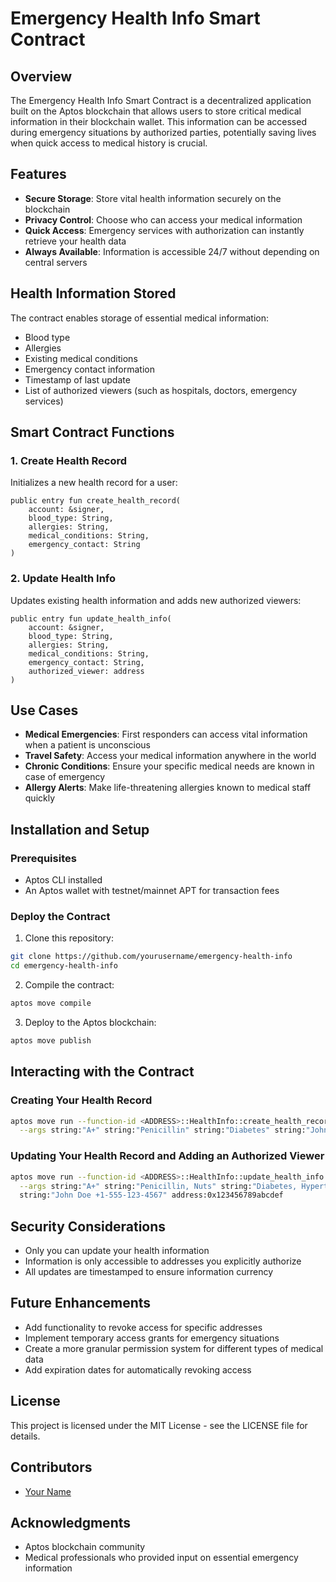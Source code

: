 # Emergency Health Info Smart Contract

## Overview

The Emergency Health Info Smart Contract is a decentralized application built on the Aptos blockchain that allows users to store critical medical information in their blockchain wallet. This information can be accessed during emergency situations by authorized parties, potentially saving lives when quick access to medical history is crucial.

## Features

- **Secure Storage**: Store vital health information securely on the blockchain
- **Privacy Control**: Choose who can access your medical information
- **Quick Access**: Emergency services with authorization can instantly retrieve your health data
- **Always Available**: Information is accessible 24/7 without depending on central servers

## Health Information Stored

The contract enables storage of essential medical information:
- Blood type
- Allergies
- Existing medical conditions
- Emergency contact information
- Timestamp of last update
- List of authorized viewers (such as hospitals, doctors, emergency services)

## Smart Contract Functions

### 1. Create Health Record

Initializes a new health record for a user:

```move
public entry fun create_health_record(
    account: &signer, 
    blood_type: String,
    allergies: String,
    medical_conditions: String,
    emergency_contact: String
)
```

### 2. Update Health Info

Updates existing health information and adds new authorized viewers:

```move
public entry fun update_health_info(
    account: &signer,
    blood_type: String,
    allergies: String,
    medical_conditions: String,
    emergency_contact: String,
    authorized_viewer: address
)
```

## Use Cases

- **Medical Emergencies**: First responders can access vital information when a patient is unconscious
- **Travel Safety**: Access your medical information anywhere in the world
- **Chronic Conditions**: Ensure your specific medical needs are known in case of emergency
- **Allergy Alerts**: Make life-threatening allergies known to medical staff quickly

## Installation and Setup

### Prerequisites

- Aptos CLI installed
- An Aptos wallet with testnet/mainnet APT for transaction fees

### Deploy the Contract

1. Clone this repository:
```bash
git clone https://github.com/yourusername/emergency-health-info
cd emergency-health-info
```

2. Compile the contract:
```bash
aptos move compile
```

3. Deploy to the Aptos blockchain:
```bash
aptos move publish
```

## Interacting with the Contract

### Creating Your Health Record

```bash
aptos move run --function-id <ADDRESS>::HealthInfo::create_health_record \
  --args string:"A+" string:"Penicillin" string:"Diabetes" string:"John Doe +1-555-123-4567"
```

### Updating Your Health Record and Adding an Authorized Viewer

```bash
aptos move run --function-id <ADDRESS>::HealthInfo::update_health_info \
  --args string:"A+" string:"Penicillin, Nuts" string:"Diabetes, Hypertension" \
  string:"John Doe +1-555-123-4567" address:0x123456789abcdef
```

## Security Considerations

- Only you can update your health information
- Information is only accessible to addresses you explicitly authorize
- All updates are timestamped to ensure information currency

## Future Enhancements

- Add functionality to revoke access for specific addresses
- Implement temporary access grants for emergency situations
- Create a more granular permission system for different types of medical data
- Add expiration dates for automatically revoking access

## License

This project is licensed under the MIT License - see the LICENSE file for details.

## Contributors

- [Your Name](https://github.com/yourusername)

## Acknowledgments

- Aptos blockchain community
- Medical professionals who provided input on essential emergency information
